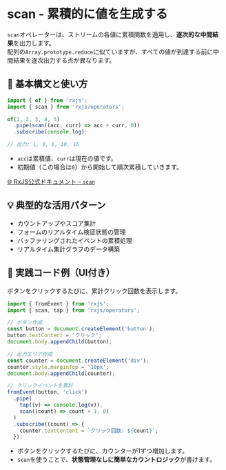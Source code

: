 # scan - 累積的に値を生成する

`scan`オペレーターは、ストリームの各値に累積関数を適用し、**逐次的な中間結果**を出力します。  
配列の`Array.prototype.reduce`に似ていますが、すべての値が到達する前に中間結果を逐次出力する点が異なります。

## 🔰 基本構文と使い方

```ts
import { of } from 'rxjs';
import { scan } from 'rxjs/operators';

of(1, 2, 3, 4, 5)
  .pipe(scan((acc, curr) => acc + curr, 0))
  .subscribe(console.log);

// 出力: 1, 3, 6, 10, 15

```

- `acc`は累積値、`curr`は現在の値です。
- 初期値（この場合は`0`）から開始して順次累積していきます。

[🌐 RxJS公式ドキュメント - `scan`](https://rxjs.dev/api/operators/scan)

## 💡 典型的な活用パターン

- カウントアップやスコア集計
- フォームのリアルタイム検証状態の管理
- バッファリングされたイベントの累積処理
- リアルタイム集計グラフのデータ構築 

## 🧠 実践コード例（UI付き）

ボタンをクリックするたびに、累計クリック回数を表示します。

```ts
import { fromEvent } from 'rxjs';
import { scan, tap } from 'rxjs/operators';

// ボタン作成
const button = document.createElement('button');
button.textContent = 'クリック';
document.body.appendChild(button);

// 出力エリア作成
const counter = document.createElement('div');
counter.style.marginTop = '10px';
document.body.appendChild(counter);

// クリックイベントを累計
fromEvent(button, 'click')
  .pipe(
    tap((v) => console.log(v)),
    scan((count) => count + 1, 0)
  )
  .subscribe((count) => {
    counter.textContent = `クリック回数: ${count}`;
  });
```

- ボタンをクリックするたびに、カウンターが1ずつ増加します。
- `scan`を使うことで、**状態管理なしに簡単なカウントロジック**が書けます。